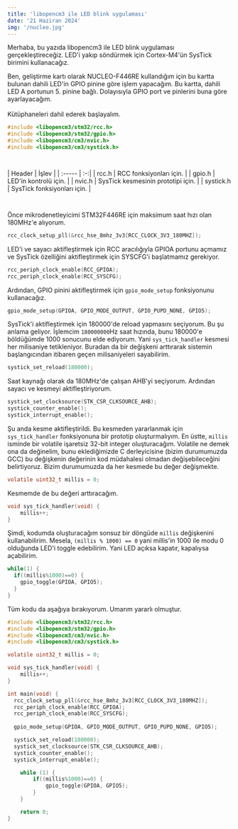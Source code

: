 ```yaml
---
title: 'libopencm3 ile LED blink uygulaması'
date: '21 Haziran 2024'
img: '/nucleo.jpg'
---
```


Merhaba, bu yazıda libopencm3 ile LED blink uygulaması gerçekleştireceğiz. LED'i yakıp söndürmek için Cortex-M4'ün SysTick birimini kullanacağız.

Ben, geliştirme kartı olarak NUCLEO-F446RE kullandığım için bu kartta bulunan dahili LED'in GPIO pinine göre işlem yapacağım.
Bu kartta, dahili LED A portunun 5. pinine bağlı. Dolayısıyla GPIO port ve pinlerini buna göre ayarlayacağım.
\
\
Kütüphaneleri dahil ederek başlayalım.

```c
#include <libopencm3/stm32/rcc.h>
#include <libopencm3/stm32/gpio.h>
#include <libopencm3/cm3/nvic.h>
#include <libopencm3/cm3/systick.h>
```
` `  
` `  
| Header    |   İşlev  |
| :-----   | :-:|
| rcc.h     |  RCC fonksiyonları için.  |
| gpio.h    | LED'in kontrolü için. |
| nvic.h    |  SysTick kesmesinin prototipi için. |
| systick.h |   SysTick fonksiyonları için.   |

` `  
` `  
Önce mikrodenetleyicimi STM32F446RE için maksimum saat hızı olan 180MHz'e alıyorum.
```c
rcc_clock_setup_pll(&rcc_hse_8mhz_3v3[RCC_CLOCK_3V3_180MHZ]);
```

LED'i ve sayacı aktifleştirmek için RCC aracılığıyla GPIOA portunu açmamız ve SysTick özelliğini aktifleştirmek için SYSCFG'i başlatmamız gerekiyor.

```c
rcc_periph_clock_enable(RCC_GPIOA);
rcc_periph_clock_enable(RCC_SYSCFG);
```

Ardından, GPIO pinini aktifleştirmek için `gpio_mode_setup` fonksiyonunu kullanacağız.
```c
gpio_mode_setup(GPIOA, GPIO_MODE_OUTPUT, GPIO_PUPD_NONE, GPIO5);
```

SysTick'i aktifleştirmek için 180000'de reload yapmasını seçiyorum. Bu şu anlama geliyor. İşlemcim `180000000`Hz saat hızında, bunu 180000'e böldüğümde 1000 sonucunu elde ediyorum. Yani `sys_tick_handler` kesmesi her milisaniye tetikleniyor. Buradan da bir değişkeni arttırarak sistemin başlangıcından itibaren geçen milisaniyeleri sayabilirim.
```c
systick_set_reload(180000);
```

Saat kaynağı olarak da 180MHz'de çalışan AHB'yi seçiyorum. Ardından sayacı ve kesmeyi aktifleştiriyorum.
```c
systick_set_clocksource(STK_CSR_CLKSOURCE_AHB);
systick_counter_enable();
systick_interrupt_enable();
```

Şu anda kesme aktifleştirildi. Bu kesmeden yararlanmak için `sys_tick_handler` fonksiyonuna bir prototip oluşturmalıyım. En üstte, `millis` isminde bir volatile işaretsiz 32-bit integer oluşturacağım. Volatile ne demek ona da değinelim, bunu eklediğimizde C derleyicisine (bizim durumumuzda GCC) bu değişkenin değerinin kod müdahalesi olmadan değişebileceğini belirtiyoruz. Bizim durumumuzda da her kesmede bu değer değişmekte.
```c
volatile uint32_t millis = 0;
```

Kesmemde de bu değeri arttıracağım.
```c
void sys_tick_handler(void) {
	millis++;
}
```

Şimdi, kodumda oluşturacağım sonsuz bir döngüde `millis` değişkenini kullanabilirim. Mesela, `(millis % 1000) == 0` yani millis'in 1000 ile modu 0 olduğunda LED'i toggle edebilirim. Yani LED açıksa kapatır, kapalıysa açabilirim.

```c
while(1) {
  if((millis%1000)==0) {
    gpio_toggle(GPIOA, GPIO5);
  }
}
```

Tüm kodu da aşağıya bırakıyorum. Umarım yararlı olmuştur.

```c
#include <libopencm3/stm32/rcc.h>
#include <libopencm3/stm32/gpio.h>
#include <libopencm3/cm3/nvic.h>
#include <libopencm3/cm3/systick.h>

volatile uint32_t millis = 0;

void sys_tick_handler(void) {
	millis++;
}

int main(void) {
  rcc_clock_setup_pll(&rcc_hse_8mhz_3v3[RCC_CLOCK_3V3_180MHZ]);
  rcc_periph_clock_enable(RCC_GPIOA);
  rcc_periph_clock_enable(RCC_SYSCFG);
  
  gpio_mode_setup(GPIOA, GPIO_MODE_OUTPUT, GPIO_PUPD_NONE, GPIO5);

  systick_set_reload(180000);
  systick_set_clocksource(STK_CSR_CLKSOURCE_AHB);
  systick_counter_enable();
  systick_interrupt_enable();

	while (1) {
		if((millis%1000)==0) {
			gpio_toggle(GPIOA, GPIO5);
		}
	}

	return 0;
}
```
